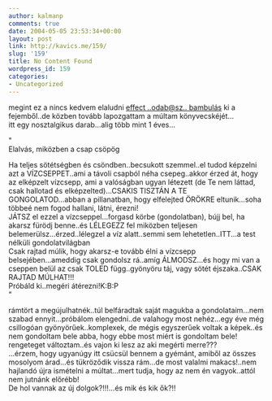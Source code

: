 ```yaml
---
author: kalmanp
comments: true
date: 2004-05-05 23:53:34+00:00
layout: post
link: http://kavics.me/159/
slug: '159'
title: No Content Found
wordpress_id: 159
categories:
- Uncategorized
---
```


megint ez a nincs kedvem elaludni [effect ..odab@sz.. bambulás](mailto:effect..odab@sz..bambulás) ki a fejemből..de közben tovább lapozgattam a múltam könyvecskéjét...  
itt egy nosztalgikus darab...alig több mint 1 éves...




"  
Elalvás, miközben a csap csöpög




Ha teljes sötétségben és csöndben..becsukott szemmel..el tudod képzelni azt a VÍZCSEPPET..ami a távoli csapból néha csepeg..akkor érzed át, hogy az elképzelt vízcsepp, ami a valóságban ugyan létezett (de Te nem láttad, csak hallotad és elképzelted)...CSAKIS TISZTÁN A TE GONGOLATOD...abban a pillanatban, hogy elfelejted ÖRÖKRE eltunik...soha többeé nem fogod hallani, látni, érezni!  
JÁTSZ el ezzel a vízcseppel...forgasd körbe (gondolatban), bújj bel, ha akarsz fürödj benne..és LÉLEGEZZ fel miközben teljesen belemerülsz...érzed..lélegzel a víz alatt..semmi sem lehetetlen..ITT...a test nélküli gondolatvilágban  
Csak rajtad múlik, hogy akarsz-e tovább élni a vízcsepp belsejében...ameddig csak gondolsz rá..amíg ÁLMODSZ...és hogy mi van a cseppen belül az csak TOLED függ..gyönyöru táj, vagy sötét éjszaka..CSAK RAJTAD MÚLHAT!!!  
Próbáld ki..megéri átérezni!K:B:P  
"




rámtört a megújulhatnék..túl belfáradtak saját magukba a gondolataim...nem szabad ennyit...próbálom elengedni..de valahogy most nehéz...egy éve még csillogóan gyönyörűek..komplexek, de mégis egyszerűek voltak a képek..és nem gondoltam bele abba, hogy ebbe most miért is gondoltam bele!  
rengeteget változtam..és vajon ki lesz az aki megérti merre???  
...érzem, hogy ugyanúgy itt csücsül bennem a gyémánt, amiből az összes mosolyom árad...és tükröződik vissza rám...de most valalmi makacs!..nem hajlandó újra ismételni a múltat...mert tudja, hogy az nem én vagyok..attól nem jutnánk előrébb!  
De hol vannak az új dolgok?!!!...és mik és kik ők?!!
